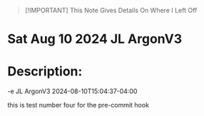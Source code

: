 > [!IMPORTANT] This Note Gives Details On Where I Left Off
 # Sat Aug 10 2024 JL ArgonV3 
 # Description: 
 -e JL ArgonV3 2024-08-10T15:04:37-04:00 

this is test number four for the pre-commit hook
